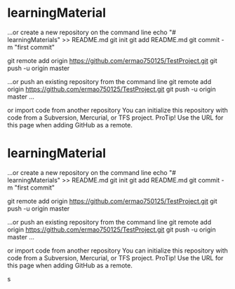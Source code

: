 







# learningMaterial

…or create a new repository on the command line
echo "# learningMaterials" >> README.md
git init
git add README.md
git commit -m "first commit"

git remote add origin https://github.com/ermao750125/TestProject.git
git push -u origin master

…or push an existing repository from the command line
git remote add origin https://github.com/ermao750125/TestProject.git
git push -u origin master …

or import code from another repository You can initialize this repository with code from a Subversion, Mercurial, or TFS project. ProTip! Use the URL for this page when adding GitHub as a remote.














































































# learningMaterial

…or create a new repository on the command line 
echo "# learningMaterials" >> README.md 
git init 
git add README.md 
git commit -m "first commit" 

git remote add origin https://github.com/ermao750125/TestProject.git
git push -u origin master 

…or push an existing repository from the command line 
git remote add origin https://github.com/ermao750125/TestProject.git 
git push -u origin master …

or import code from another repository You can initialize this repository with code from a Subversion, Mercurial, or TFS project. ProTip! Use the URL for this page when adding GitHub as a remote.

s
